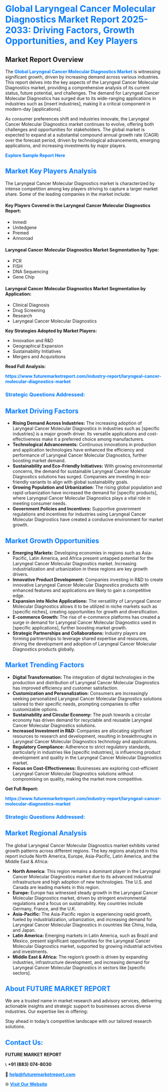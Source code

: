 <h1 style="color: #007BFF;">Global Laryngeal Cancer Molecular Diagnostics Market Report 2025-2033: Driving Factors, Growth Opportunities, and Key Players</h1>

<section id="overview">
<h2>Market Report Overview</h2>
<p>The <a href="https://www.futuremarketreport.com/industry-report/laryngeal-cancer-molecular-diagnostics-market" style="color: #007BFF; text-decoration: none;"><strong>Global Laryngeal Cancer Molecular Diagnostics Market</strong></a> is witnessing significant growth, driven by increasing demand across various industries. This report delves into the key aspects of the Laryngeal Cancer Molecular Diagnostics market, providing a comprehensive analysis of its current status, future potential, and challenges. The demand for Laryngeal Cancer Molecular Diagnostics has surged due to its wide-ranging applications in industries such as [insert industries], making it a critical component in modern-day [applications].</p>
<p>As consumer preferences shift and industries innovate, the Laryngeal Cancer Molecular Diagnostics market continues to evolve, offering both challenges and opportunities for stakeholders. The global market is expected to expand at a substantial compound annual growth rate (CAGR) over the forecast period, driven by technological advancements, emerging applications, and increasing investments by major players.</p>
</section>

<section id="overview">
<p><a href="https://www.futuremarketreport.com/request-sample/reportId=123167" style="color: #007BFF; text-decoration: none;"><strong>Explore Sample Report Here</strong></a></p>
</section>

<section id="key-players">
<h2 style="color: #007BFF;">Market Key Players Analysis</h2>
<p>The Laryngeal Cancer Molecular Diagnostics market is characterized by intense competition among key players striving to capture a larger market share. Some of the leading companies in the market include:</p>
<h4>Key Players Covered in the Laryngeal Cancer Molecular Diagnostics Report:</h4>
<ul><li>Inmedi</li><li>Unitedgene</li><li>Premed</li><li>Annoroad</li></ul>
<h4>Laryngeal Cancer Molecular Diagnostics Market Segmentation by Type:</h4>
<ul><li>PCR</li><li>FISH</li><li>DNA Sequencing</li><li>Gene Chip</li></ul>

<h4>Laryngeal Cancer Molecular Diagnostics Market Segmentation by Application:</h4>
<ul><li>Clinical Diagnosis</li><li>Drug Screening</li><li>Research</li><li>Laryngeal Cancer Molecular Diagnostics</li></ul>
<p><strong>Key Strategies Adopted by Market Players:</strong></p>
<ul>
<li>Innovation and R&D</li>
<li>Geographical Expansion</li>
<li>Sustainability Initiatives</li>
<li>Mergers and Acquisitions</li>
</ul>
</section>

<section>
<p><strong>Read Full Analysis: </strong></p><a href="https://www.futuremarketreport.com/industry-report/laryngeal-cancer-molecular-diagnostics-market" style="color: #007BFF; text-decoration: none;"><strong>https://www.futuremarketreport.com/industry-report/laryngeal-cancer-molecular-diagnostics-market</strong></a>
<h3 style="color: #007BFF;">Strategic Questions Addressed:</h3>
</section>

<section id="driving-factors">
<h2 style="color: #007BFF;">Market Driving Factors</h2>
<ul>
<li><strong>Rising Demand Across Industries:</strong> The increasing adoption of Laryngeal Cancer Molecular Diagnostics in industries such as [specific industries] is a major growth driver. Its versatile applications and cost-effectiveness make it a preferred choice among manufacturers.</li>
<li><strong>Technological Advancements:</strong> Continuous innovations in production and application technologies have enhanced the efficiency and performance of Laryngeal Cancer Molecular Diagnostics, further boosting market demand.</li>
<li><strong>Sustainability and Eco-Friendly Initiatives:</strong> With growing environmental concerns, the demand for sustainable Laryngeal Cancer Molecular Diagnostics solutions has surged. Companies are investing in eco-friendly variants to align with global sustainability goals.</li>
<li><strong>Growing Population and Urbanization:</strong> The rising global population and rapid urbanization have increased the demand for [specific products], where Laryngeal Cancer Molecular Diagnostics plays a vital role in meeting consumer needs.</li>
<li><strong>Government Policies and Incentives:</strong> Supportive government regulations and incentives for industries using Laryngeal Cancer Molecular Diagnostics have created a conducive environment for market growth.</li>
</ul>
</section>

<section id="growth-opportunities">
<h2 style="color: #007BFF;">Market Growth Opportunities</h2>
<ul>
<li><strong>Emerging Markets:</strong> Developing economies in regions such as Asia-Pacific, Latin America, and Africa present untapped potential for the Laryngeal Cancer Molecular Diagnostics market. Increasing industrialization and urbanization in these regions are key growth drivers.</li>
<li><strong>Innovative Product Development:</strong> Companies investing in R&D to create innovative Laryngeal Cancer Molecular Diagnostics products with enhanced features and applications are likely to gain a competitive edge.</li>
<li><strong>Expansion into Niche Applications:</strong> The versatility of Laryngeal Cancer Molecular Diagnostics allows it to be utilized in niche markets such as [specific niches], creating opportunities for growth and diversification.</li>
<li><strong>E-commerce Growth:</strong> The rise of e-commerce platforms has created a surge in demand for Laryngeal Cancer Molecular Diagnostics used in [specific applications], further boosting market growth.</li>
<li><strong>Strategic Partnerships and Collaborations:</strong> Industry players are forming partnerships to leverage shared expertise and resources, driving the development and adoption of Laryngeal Cancer Molecular Diagnostics products globally.</li>
</ul>
</section>

<section id="trending-factors">
<h2 style="color: #007BFF;">Market Trending Factors</h2>
<ul>
<li><strong>Digital Transformation:</strong> The integration of digital technologies in the production and distribution of Laryngeal Cancer Molecular Diagnostics has improved efficiency and customer satisfaction.</li>
<li><strong>Customization and Personalization:</strong> Consumers are increasingly seeking personalized Laryngeal Cancer Molecular Diagnostics solutions tailored to their specific needs, prompting companies to offer customizable options.</li>
<li><strong>Sustainability and Circular Economy:</strong> The push towards a circular economy has driven demand for recyclable and reusable Laryngeal Cancer Molecular Diagnostics solutions.</li>
<li><strong>Increased Investment in R&D:</strong> Companies are allocating significant resources to research and development, resulting in breakthroughs in Laryngeal Cancer Molecular Diagnostics technology and applications.</li>
<li><strong>Regulatory Compliance:</strong> Adherence to strict regulatory standards, particularly in industries like [specific industries], is influencing product development and quality in the Laryngeal Cancer Molecular Diagnostics market.</li>
<li><strong>Focus on Cost-Effectiveness:</strong> Businesses are exploring cost-efficient Laryngeal Cancer Molecular Diagnostics solutions without compromising on quality, making the market more competitive.</li>
</ul>
</section>

<section>
<p><strong>Get Full Report: </strong></p><a href="https://www.futuremarketreport.com/industry-report/laryngeal-cancer-molecular-diagnostics-market" style="color: #007BFF; text-decoration: none;"><strong>https://www.futuremarketreport.com/industry-report/laryngeal-cancer-molecular-diagnostics-market</strong></a>
<h3 style="color: #007BFF;">Strategic Questions Addressed:</h3>
</section>


<section id="regional-analysis">
<h2 style="color: #007BFF;">Market Regional Analysis</h2>
<p>The global Laryngeal Cancer Molecular Diagnostics market exhibits varied growth patterns across different regions. The key regions analyzed in this report include North America, Europe, Asia-Pacific, Latin America, and the Middle East & Africa:</p>
<ul>
<li><strong>North America:</strong> This region remains a dominant player in the Laryngeal Cancer Molecular Diagnostics market due to its advanced industrial infrastructure and high adoption of new technologies. The U.S. and Canada are leading markets in this region.</li>
<li><strong>Europe:</strong> Europe has witnessed steady growth in the Laryngeal Cancer Molecular Diagnostics market, driven by stringent environmental regulations and a focus on sustainability. Key countries include Germany, France, and the U.K.</li>
<li><strong>Asia-Pacific:</strong> The Asia-Pacific region is experiencing rapid growth, fueled by industrialization, urbanization, and increasing demand for Laryngeal Cancer Molecular Diagnostics in countries like China, India, and Japan.</li>
<li><strong>Latin America:</strong> Emerging markets in Latin America, such as Brazil and Mexico, present significant opportunities for the Laryngeal Cancer Molecular Diagnostics market, supported by growing industrial activities and investments.</li>
<li><strong>Middle East & Africa:</strong> The region’s growth is driven by expanding industries, infrastructure development, and increasing demand for Laryngeal Cancer Molecular Diagnostics in sectors like [specific sectors].</li>
</ul>
</section>

<footer>
<h2 style="color: #007BFF;">About FUTURE MARKET REPORT</h2>
<p>We are a trusted name in market research and advisory services, delivering actionable insights and strategic support to businesses across diverse industries. Our expertise lies in offering:</p>

<p>Stay ahead in today’s competitive landscape with our tailored research solutions.</p>

<h2 style="color: #007BFF;">Contact Us:</h2>
<p><strong>FUTURE MARKET REPORT</strong></p>
<p>📞 <strong>+91 (883) 074-8030</strong></p>
<p>📧 <strong><a href="mailto:help@futuremarketreport.com" style="color: #007BFF;">help@futuremarketreport.com</a></strong></p>
<p>🌐 <strong><a href="https://www.futuremarketreport.com/" style="color: #007BFF;">Visit Our Website</a></strong></p>
</footer>